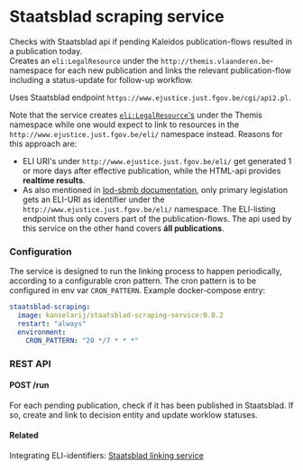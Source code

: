 # Staatsblad scraping service

Checks with Staatsblad api if pending Kaleidos publication-flows resulted in a publication today.  
Creates an `eli:LegalResource` under the `http://themis.vlaanderen.be`-namespace for each new publication and links the relevant publication-flow including a status-update for follow-up workflow.  

Uses Staatsblad endpoint `https://www.ejustice.just.fgov.be/cgi/api2.pl`.  

Note that the service creates [`eli:LegalResource`'s](https://eur-lex.europa.eu/eli-register/about.html) under the Themis namespace while one would expect to link to resources in the `http://www.ejustice.just.fgov.be/eli/` namespace instead. Reasons for this approach are:
- ELI URI's under `http://www.ejustice.just.fgov.be/eli/` get generated 1 or more days after effective publication, while the HTML-api provides **realtime results**.
- As also mentioned in [lod-sbmb documentation](https://github.com/Fedict/lod-sbmb), only primary legislation gets an ELI-URI as identifier under the `http://www.ejustice.just.fgov.be/eli/` namespace. The ELI-listing endpoint thus only covers part of the publication-flows. The api used by this service on the other hand covers **áll publications**.

### Configuration

The service is designed to run the linking process to happen periodically, according to a configurable cron pattern. The cron pattern is to be configured in env var `CRON_PATTERN`. Example docker-compose entry:
```yml
staatsblad-scraping:
  image: kanselarij/staatsblad-scraping-service:0.0.2
  restart: "always"
  environment:
    CRON_PATTERN: "20 */7 * * *"
```

### REST API
#### POST /run

For each pending publication, check if it has been published in Staatsblad. If so, create and link to decision entity and update worklow statuses.

#### Related

Integrating ELI-identifiers: [Staatsblad linking service](https://github.com/kanselarij-vlaanderen/staatsblad-linking-service)